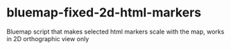 # bluemap-fixed-2d-html-markers
Bluemap script that makes selected html markers scale with the map, works in 2D orthographic view only
